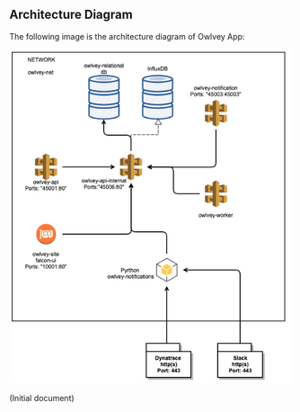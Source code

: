 
## Architecture Diagram

The following image is the architecture diagram of Owlvey App: 

![](../images/architecture_diagram.png)

(Initial document)